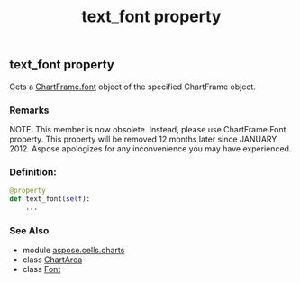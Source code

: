 ﻿---
title: text_font property
second_title: Aspose.Cells for Python via .NET API References
description: 
type: docs
weight: 200
url: /aspose.cells.charts/chartarea/text_font/
is_root: false
---

## text_font property


Gets a [ChartFrame.font](/cells/python-net/aspose.cells.charts/chartframe#font) object of the specified ChartFrame object.

### Remarks 


NOTE: This member is now obsolete. Instead, 
please use ChartFrame.Font property. 
This property will be removed 12 months later since JANUARY 2012. 
Aspose apologizes for any inconvenience you may have experienced.
### Definition:
```python
@property
def text_font(self):
    ...
```

### See Also
* module [aspose.cells.charts](../../)
* class [ChartArea](/cells/python-net/aspose.cells.charts/chartarea)
* class [Font](/cells/python-net/aspose.cells/font)
